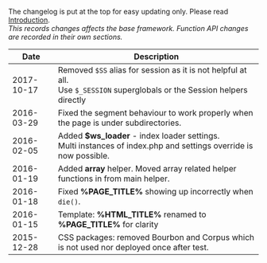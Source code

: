 The changelog is put at the top for easy updating only. Please read [Introduction](#introduction).  
*This records changes affects the base framework. Function API changes are recorded in their own sections.*  

Date       | Description
---------- | -----------
2017-10-17 | Removed `$SS` alias for session as it is not helpful at all. <br> Use `$_SESSION` superglobals or the Session helpers directly
2016-03-29 | Fixed the segment behaviour to work properly when the page is under subdirectories. 
2016-02-05 | Added **$ws_loader** - index loader settings. <br> Multi instances of index.php and settings override is now possible. 
2016-01-19 | Added **array** helper. Moved array related helper functions in from main helper.
2016-01-18 | Fixed **%PAGE_TITLE%** showing up incorrectly when `die()`.
2016-01-15 | Template: **%HTML_TITLE%** renamed to **%PAGE_TITLE%** for clarity
2015-12-28 | CSS packages: removed Bourbon and Corpus which is not used nor deployed once after test.
